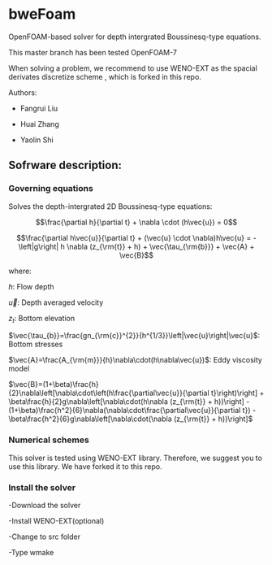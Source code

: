 # bweFoam

OpenFOAM-based solver for depth intergrated Boussinesq-type equations.

This master branch has been tested OpenFOAM-7

When solving a problem, we recommend to use WENO-EXT as the spacial derivates discretize scheme , which is forked in this repo.

Authors:

- Fangrui Liu

- Huai Zhang

- Yaolin Shi


## Sofrware description:

### Governing equations

Solves the depth-intergrated 2D Boussinesq-type equations:

$$\frac{\partial h}{\partial t} + \nabla \cdot (h\vec{u}) = 0$$

$$\frac{\partial h\vec{u}}{\partial t} + (\vec{u} \cdot \nabla)h\vec{u} = -\left|g\right| h \nabla (z_{\rm{t}} + h) + \vec{\tau_{\rm{b}}} + \vec{A} + \vec{B}$$

where:

$h$: Flow depth

$\vec{u}$: Depth averaged velocity

$z_t$: Bottom elevation

$\vec{\tau_{b}}=\frac{gn_{\rm{c}}^{2}}{h^{1/3}}\left|\vec{u}\right|\vec{u}$: Bottom stresses

$\vec{A}=\frac{A_{\rm{m}}}{h}\nabla\cdot(h\nabla\vec{u})$: Eddy viscosity model

$\vec{B}=(1+\beta)\frac{h}{2}\nabla\left[\nabla\cdot\left(h\frac{\partial\vec{u}}{\partial t}\right)\right] + \beta\frac{h}{2}g\nabla\left[\nabla\cdot(h\nabla (z_{\rm{t}} + h))\right]  - (1+\beta)\frac{h^2}{6}\nabla(\nabla\cdot\frac{\partial\vec{u}}{\partial t}) - \beta\frac{h^2}{6}g\nabla\left[\nabla\cdot(\nabla (z_{\rm{t}} + h))\right]$

### Numerical schemes

This solver is tested using WENO-EXT library. Therefore, we suggest you to use this library. We have forked it to this repo.

### Install the solver

-Download the solver

-Install WENO-EXT(optional)

-Change to src folder

-Type wmake
